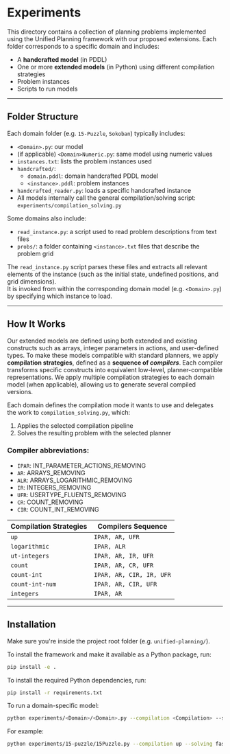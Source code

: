 # Experiments

This directory contains a collection of planning problems implemented using the Unified Planning framework with our proposed extensions. 
Each folder corresponds to a specific domain and includes:
- A **handcrafted model** (in PDDL)
- One or more **extended models** (in Python) using different compilation strategies
- Problem instances
- Scripts to run models

---

## Folder Structure

Each domain folder (e.g. `15-Puzzle`, `Sokoban`) typically includes:

- `<Domain>.py`: our model
- (if applicable) `<Domain>Numeric.py`: same model using numeric values
- `instances.txt`: lists the problem instances used
- `handcrafted/`:  
  - `domain.pddl`: domain handcrafted PDDL model  
  - `<instance>.pddl`: problem instances
- `handcrafted_reader.py`: loads a specific handcrafted instance
- All models internally call the general compilation/solving script:  
  `experiments/compilation_solving.py`

Some domains also include:
- `read_instance.py`: a script used to read problem descriptions from text files
- `probs/`: a folder containing `<instance>.txt` files that describe the problem grid

The `read_instance.py` script parses these files and extracts all relevant elements of the instance (such as the initial state, undefined positions, and grid dimensions).  
It is invoked from within the corresponding domain model (e.g. `<Domain>.py`) by specifying which instance to load.

---

## How It Works

Our extended models are defined using both extended and existing constructs such as arrays, integer parameters in actions, and user-defined types.
To make these models compatible with standard planners, we apply **compilation strategies**, defined as a **sequence of *compilers***. 
Each compiler transforms specific constructs into equivalent low-level, planner-compatible representations.
We apply multiple compilation strategies to each domain model (when applicable), allowing us to generate several compiled versions.

Each domain defines the compilation mode it wants to use and delegates the work to `compilation_solving.py`, which:
1. Applies the selected compilation pipeline
2. Solves the resulting problem with the selected planner

### Compiler abbreviations:
- `IPAR`: INT_PARAMETER_ACTIONS_REMOVING
- `AR`: ARRAYS_REMOVING
- `ALR`: ARRAYS_LOGARITHMIC_REMOVING
- `IR`: INTEGERS_REMOVING
- `UFR`: USERTYPE_FLUENTS_REMOVING
- `CR`: COUNT_REMOVING
- `CIR`: COUNT_INT_REMOVING

| Compilation Strategies | Compilers Sequence       |
|-----------------|--------------------------|
| `up`            | `IPAR, AR, UFR`          |
| `logarithmic`   | `IPAR, ALR`              |
| `ut-integers`   | `IPAR, AR, IR, UFR`      |
| `count`         | `IPAR, AR, CR, UFR`      |
| `count-int`     | `IPAR, AR, CIR, IR, UFR` |
| `count-int-num` | `IPAR, AR, CIR, UFR`     |
| `integers`      | `IPAR, AR`               |

---

## Installation

Make sure you're inside the project root folder (e.g. `unified-planning/`).

To install the framework and make it available as a Python package, run:
```bash
pip install -e .
```

To install the required Python dependencies, run:
```bash
pip install -r requirements.txt
```

To run a domain-specific model:
```bash
python experiments/<Domain>/<Domain>.py --compilation <Compilation> --solving <Solving>
```

For example:
```bash
python experiments/15-puzzle/15Puzzle.py --compilation up --solving fast-downward
```
